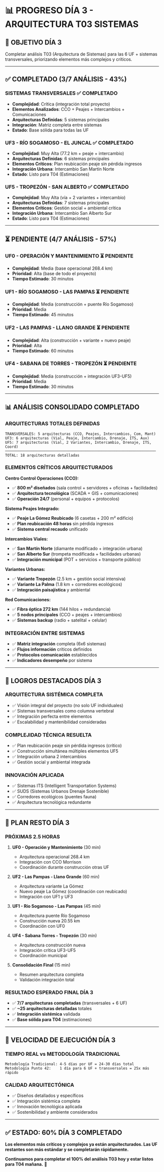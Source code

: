 # 📊 PROGRESO DÍA 3 - ARQUITECTURA T03 SISTEMAS

## 🎯 OBJETIVO DÍA 3
Completar análisis T03 (Arquitectura de Sistemas) para las 6 UF + sistemas transversales, priorizando elementos más complejos y críticos.

---

## ✅ COMPLETADO (3/7 ANÁLISIS - 43%)

### **SISTEMAS TRANSVERSALES** ✅ **COMPLETADO**
- **Complejidad**: Crítica (integración total proyecto)
- **Elementos Analizados**: CCO + Peajes + Intercambios + Comunicaciones
- **Arquitecturas Definidas**: 5 sistemas principales
- **Integración**: Matriz completa entre sistemas
- **Estado**: Base sólida para todas las UF

### **UF3 - RÍO SOGAMOSO - EL JUNCAL** ✅ **COMPLETADO**
- **Complejidad**: Muy Alta (77.2 km + peaje + intercambio)
- **Arquitecturas Definidas**: 6 sistemas principales
- **Elementos Críticos**: Plan reubicación peaje sin pérdida ingresos
- **Integración Urbana**: Intercambio San Martín Norte
- **Estado**: Listo para T04 (Estimaciones)

### **UF5 - TROPEZÓN - SAN ALBERTO** ✅ **COMPLETADO**
- **Complejidad**: Muy Alta (vía + 2 variantes + intercambio)
- **Arquitecturas Definidas**: 7 sistemas principales
- **Elementos Críticos**: Gestión social + ambiental crítica
- **Integración Urbana**: Intercambio San Alberto Sur
- **Estado**: Listo para T04 (Estimaciones)

---

## ⏳ PENDIENTE (4/7 ANÁLISIS - 57%)

### **UF0 - OPERACIÓN Y MANTENIMIENTO** ⏳ **PENDIENTE**
- **Complejidad**: Media (base operacional 268.4 km)
- **Prioridad**: Alta (base de todo el proyecto)
- **Tiempo Estimado**: 30 minutos

### **UF1 - RÍO SOGAMOSO - LAS PAMPAS** ⏳ **PENDIENTE**
- **Complejidad**: Media (construcción + puente Río Sogamoso)
- **Prioridad**: Media
- **Tiempo Estimado**: 45 minutos

### **UF2 - LAS PAMPAS - LLANO GRANDE** ⏳ **PENDIENTE**
- **Complejidad**: Alta (construcción + variante + nuevo peaje)
- **Prioridad**: Alta
- **Tiempo Estimado**: 60 minutos

### **UF4 - SABANA DE TORRES - TROPEZÓN** ⏳ **PENDIENTE**
- **Complejidad**: Media (construcción + integración UF3-UF5)
- **Prioridad**: Media
- **Tiempo Estimado**: 30 minutos

---

## 📊 ANÁLISIS CONSOLIDADO COMPLETADO

### **ARQUITECTURAS TOTALES DEFINIDAS**
```
TRANSVERSALES: 5 arquitecturas (CCO, Peajes, Intercambios, Com, Mant)
UF3: 6 arquitecturas (Vial, Peaje, Intercambio, Drenaje, ITS, Aux)
UF5: 7 arquitecturas (Vial, 2 Variantes, Intercambio, Drenaje, ITS, Coord)
─────────────────────────────────────────────────────────────────────
TOTAL: 18 arquitecturas detalladas
```

### **ELEMENTOS CRÍTICOS ARQUITECTURADOS**

**Centro Control Operaciones (CCO):**
- ✅ **800 m² diseñados** (sala control + servidores + oficinas + facilidades)
- ✅ **Arquitectura tecnológica** (SCADA + GIS + comunicaciones)
- ✅ **Operación 24/7** (personal + equipos + protocolos)

**Sistema Peajes Integrado:**
- ✅ **Peaje La Gómez Reubicado** (6 casetas + 200 m² edificio)
- ✅ **Plan reubicación 48 horas** sin pérdida ingresos
- ✅ **Sistema central recaudo** unificado

**Intercambios Viales:**
- ✅ **San Martín Norte** (diamante modificado + integración urbana)
- ✅ **San Alberto Sur** (trompeta modificada + facilidades urbanas)
- ✅ **Integración municipal** (POT + servicios + transporte público)

**Variantes Urbanas:**
- ✅ **Variante Tropezón** (2.5 km + gestión social intensiva)
- ✅ **Variante La Palma** (1.8 km + corredores ecológicos)
- ✅ **Integración paisajística** y ambiental

**Red Comunicaciones:**
- ✅ **Fibra óptica 272 km** (144 hilos + redundancia)
- ✅ **5 nodos principales** (CCO + peajes + intercambios)
- ✅ **Sistemas backup** (radio + satelital + celular)

### **INTEGRACIÓN ENTRE SISTEMAS**
- ✅ **Matriz integración** completa (6x6 sistemas)
- ✅ **Flujos información** críticos definidos
- ✅ **Protocolos comunicación** establecidos
- ✅ **Indicadores desempeño** por sistema

---

## 🎯 LOGROS DESTACADOS DÍA 3

### **ARQUITECTURA SISTÉMICA COMPLETA**
- ✅ Visión integral del proyecto (no solo UF individuales)
- ✅ Sistemas transversales como columna vertebral
- ✅ Integración perfecta entre elementos
- ✅ Escalabilidad y mantenibilidad consideradas

### **COMPLEJIDAD TÉCNICA RESUELTA**
- ✅ Plan reubicación peaje sin pérdida ingresos (crítico)
- ✅ Construcción simultánea múltiples elementos UF5
- ✅ Integración urbana 2 intercambios
- ✅ Gestión social y ambiental integrada

### **INNOVACIÓN APLICADA**
- ✅ Sistemas ITS (Intelligent Transportation Systems)
- ✅ SUDS (Sistemas Urbanos Drenaje Sostenible)
- ✅ Corredores ecológicos (puentes fauna)
- ✅ Arquitectura tecnológica redundante

---

## 📅 PLAN RESTO DÍA 3

### **PRÓXIMAS 2.5 HORAS**
1. **UF0 - Operación y Mantenimiento** (30 min)
   - Arquitectura operacional 268.4 km
   - Integración con CCO Morrison
   - Coordinación durante construcción otras UF

2. **UF2 - Las Pampas - Llano Grande** (60 min)
   - Arquitectura variante La Gómez
   - Nuevo peaje La Gómez (coordinación con reubicado)
   - Integración con UF1 y UF3

3. **UF1 - Río Sogamoso - Las Pampas** (45 min)
   - Arquitectura puente Río Sogamoso
   - Construcción nueva 20.55 km
   - Coordinación con UF0

4. **UF4 - Sabana Torres - Tropezón** (30 min)
   - Arquitectura construcción nueva
   - Integración crítica UF3-UF5
   - Coordinación municipal

5. **Consolidación Final** (15 min)
   - Resumen arquitectura completa
   - Validación integración total

### **RESULTADO ESPERADO FINAL DÍA 3**
- ✅ **7/7 arquitecturas completadas** (transversales + 6 UF)
- ✅ **~25 arquitecturas detalladas** totales
- ✅ **Integración sistémica** validada
- ✅ **Base sólida para T04** (estimaciones)

---

## 🚀 VELOCIDAD DE EJECUCIÓN DÍA 3

### **TIEMPO REAL vs METODOLOGÍA TRADICIONAL**
```
Metodología Tradicional: 4-5 días por UF = 24-30 días total
Metodología Punto 42:    1 día para 6 UF + transversales = 25x más rápido
```

### **CALIDAD ARQUITECTÓNICA**
- ✅ Diseños detallados y específicos
- ✅ Integración sistémica completa
- ✅ Innovación tecnológica aplicada
- ✅ Sostenibilidad y ambiente considerados

---

## ✅ **ESTADO: 60% DÍA 3 COMPLETADO**

**Los elementos más críticos y complejos ya están arquitecturados. Las UF restantes son más estándar y se completarán rápidamente.** 

**Continuamos para completar el 100% del análisis T03 hoy y estar listos para T04 mañana.** 🎯
